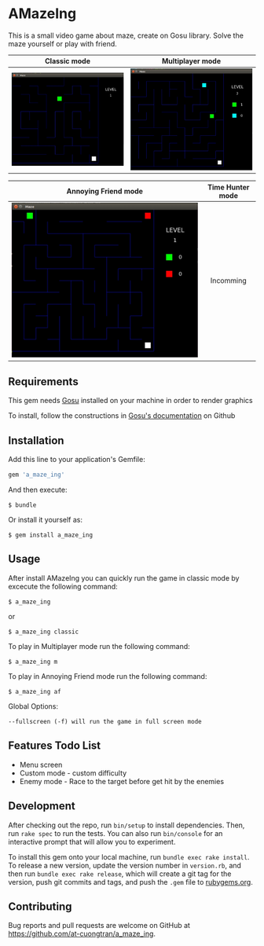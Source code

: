 # AMazeIng

This is a small video game about maze, create on Gosu library. Solve the maze yourself or play with friend.

Classic mode               |    Multiplayer mode
:-------------------------:|:-------------------------:
![](./images/classic.jpg?raw=true)  |  ![](./images/multiplayer.jpg?raw=true)

Annoying Friend mode       |    Time Hunter mode
:-------------------------:|:-------------------------:
![](./images/annoying_friend.jpg?raw=true)  |  Incomming

## Requirements

This gem needs [Gosu](https://www.libgosu.org/) installed on your machine in order to render graphics

To install, follow the constructions in [Gosu's documentation](https://github.com/gosu/gosu/wiki) on Github

## Installation

Add this line to your application's Gemfile:

```ruby
gem 'a_maze_ing'
```

And then execute:

    $ bundle

Or install it yourself as:

    $ gem install a_maze_ing

## Usage

After install AMazeIng you can quickly run the game in classic mode by excecute the following command:

    $ a_maze_ing

or

    $ a_maze_ing classic

To play in Multiplayer mode run the following command:

    $ a_maze_ing m

To play in Annoying Friend mode run the following command:

    $ a_maze_ing af

Global Options: 

    --fullscreen (-f) will run the game in full screen mode

## Features Todo List

* Menu screen
* Custom mode - custom difficulty
* Enemy mode - Race to the target before get hit by the enemies

## Development

After checking out the repo, run `bin/setup` to install dependencies. Then, run `rake spec` to run the tests. You can also run `bin/console` for an interactive prompt that will allow you to experiment.

To install this gem onto your local machine, run `bundle exec rake install`. To release a new version, update the version number in `version.rb`, and then run `bundle exec rake release`, which will create a git tag for the version, push git commits and tags, and push the `.gem` file to [rubygems.org](https://rubygems.org).

## Contributing

Bug reports and pull requests are welcome on GitHub at https://github.com/at-cuongtran/a_maze_ing.
